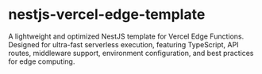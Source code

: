 # nestjs-vercel-edge-template
A lightweight and optimized NestJS template for Vercel Edge Functions. Designed for ultra-fast serverless execution, featuring TypeScript, API routes, middleware support, environment configuration, and best practices for edge computing.
